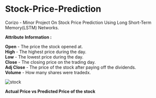 # Stock-Price-Prediction
Corizo - Minor Project On Stock Price Prediction Using Long Short-Term Memory(LSTM) Networks.

**Attribute Information :**

**Open** - The price the stock opened at.<br/>
**High** - The highest price during the day.</br>
**Low** - The lowest price during the day.</br>
**Close** - The closing price on the trading day.</br>
**Adj Close** - The price of the stock after paying off the dividends.</br>
**Volume** - How many shares were tradedx.</br>

![stock](https://user-images.githubusercontent.com/101797651/230879127-ba158c63-5690-4db9-a89e-f4ca9903bd42.png)

   **Actual Price vs Predicted Price of the stock**
